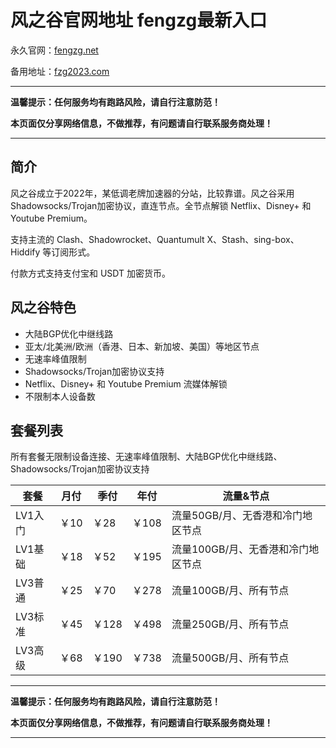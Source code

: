 # 风之谷官网地址 fengzg最新入口

永久官网：[fengzg.net](https://cn3.fzg2023.com/#/register?code=S2uaalYf)

备用地址：[fzg2023.com](https://cn3.fzg2023.com/#/register?code=S2uaalYf)

---

**温馨提示：任何服务均有跑路风险，请自行注意防范！**

**本页面仅分享网络信息，不做推荐，有问题请自行联系服务商处理！**

---

## 简介

风之谷成立于2022年，某低调老牌加速器的分站，比较靠谱。风之谷采用Shadowsocks/Trojan加密协议，直连节点。全节点解锁 Netflix、Disney+ 和 Youtube Premium。

支持主流的 Clash、Shadowrocket、Quantumult X、Stash、sing-box、Hiddify 等订阅形式。

付款方式支持支付宝和 USDT 加密货币。

## 风之谷特色

* 大陆BGP优化中继线路
* 亚太/北美洲/欧洲（香港、日本、新加坡、美国）等地区节点
* 无速率峰值限制
* Shadowsocks/Trojan加密协议支持
* Netflix、Disney+ 和 Youtube Premium 流媒体解锁
* 不限制本人设备数


## 套餐列表

所有套餐无限制设备连接、无速率峰值限制、大陆BGP优化中继线路、Shadowsocks/Trojan加密协议支持

|套餐|月付|季付|年付|流量&节点|
|----|----|----|----|----|
|LV1入门|￥10|￥28|￥108|流量50GB/月、无香港和冷门地区节点|
|LV1基础|￥18|￥52|￥195|流量100GB/月、无香港和冷门地区节点|
|LV3普通|￥25|￥70|￥278|流量100GB/月、所有节点|
|LV3标准|￥45|￥128|￥498|流量250GB/月、所有节点|
|LV3高级|￥68|￥190|￥738|流量500GB/月、所有节点|

---

**温馨提示：任何服务均有跑路风险，请自行注意防范！**

**本页面仅分享网络信息，不做推荐，有问题请自行联系服务商处理！**

---
